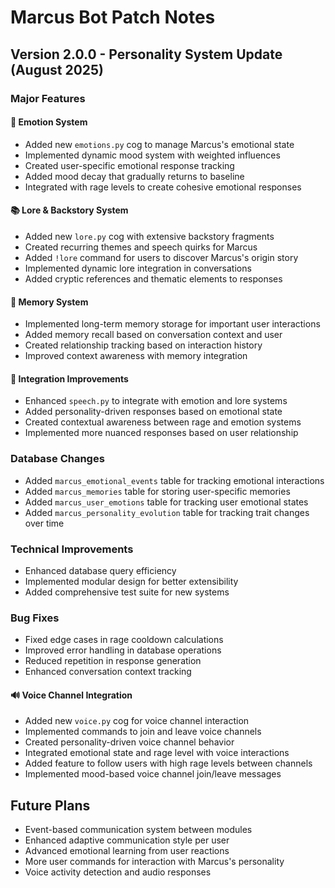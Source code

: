# Marcus Bot Patch Notes

## Version 2.0.0 - Personality System Update (August 2025)

### Major Features

#### 🧠 Emotion System

- Added new `emotions.py` cog to manage Marcus's emotional state
- Implemented dynamic mood system with weighted influences
- Created user-specific emotional response tracking
- Added mood decay that gradually returns to baseline
- Integrated with rage levels to create cohesive emotional responses

#### 📚 Lore & Backstory System

- Added new `lore.py` cog with extensive backstory fragments
- Created recurring themes and speech quirks for Marcus
- Added `!lore` command for users to discover Marcus's origin story
- Implemented dynamic lore integration in conversations
- Added cryptic references and thematic elements to responses

#### 💾 Memory System

- Implemented long-term memory storage for important user interactions
- Added memory recall based on conversation context and user
- Created relationship tracking based on interaction history
- Improved context awareness with memory integration

#### 🤝 Integration Improvements

- Enhanced `speech.py` to integrate with emotion and lore systems
- Added personality-driven responses based on emotional state
- Created contextual awareness between rage and emotion systems
- Implemented more nuanced responses based on user relationship

### Database Changes

- Added `marcus_emotional_events` table for tracking emotional interactions
- Added `marcus_memories` table for storing user-specific memories
- Added `marcus_user_emotions` table for tracking user emotional states
- Added `marcus_personality_evolution` table for tracking trait changes over time

### Technical Improvements

- Enhanced database query efficiency
- Implemented modular design for better extensibility
- Added comprehensive test suite for new systems

### Bug Fixes

- Fixed edge cases in rage cooldown calculations
- Improved error handling in database operations
- Reduced repetition in response generation
- Enhanced conversation context tracking

#### 🔊 Voice Channel Integration

- Added new `voice.py` cog for voice channel interaction
- Implemented commands to join and leave voice channels
- Created personality-driven voice channel behavior
- Integrated emotional state and rage level with voice interactions
- Added feature to follow users with high rage levels between channels
- Implemented mood-based voice channel join/leave messages

## Future Plans
- Event-based communication system between modules
- Enhanced adaptive communication style per user
- Advanced emotional learning from user reactions
- More user commands for interaction with Marcus's personality
- Voice activity detection and audio responses
